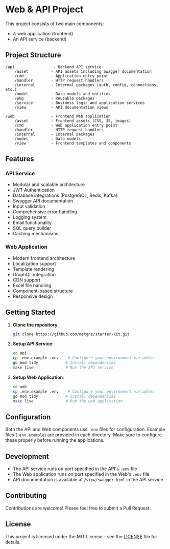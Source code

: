 # Web & API Project

This project consists of two main components:

- A web application (frontend)
- An API service (backend)

## Project Structure

```
/api                 - Backend API service
    /asset          - API assets including Swagger documentation
    /cmd            - Application entry point
    /handler        - HTTP request handlers
    /internal       - Internal packages (auth, config, connections, etc.)
    /model          - Data models and entities
    /pkg            - Reusable packages
    /service        - Business logic and application services
    /view           - API documentation views

/web                - Frontend Web application
    /asset          - Frontend assets (CSS, JS, images)
    /cmd            - Web application entry point
    /handler        - HTTP request handlers
    /internal       - Internal packages
    /model          - Data models
    /view           - Frontend templates and components
```

## Features

### API Service

- Modular and scalable architecture
- JWT Authentication
- Database integrations (PostgreSQL, Redis, Kafka)
- Swagger API documentation
- Input validation
- Comprehensive error handling
- Logging system
- Email functionality
- SQL query builder
- Caching mechanisms

### Web Application

- Modern frontend architecture
- Localization support
- Template rendering
- GraphQL integration
- CDN support
- Excel file handling
- Component-based structure
- Responsive design

## Getting Started

1. **Clone the repository**:

   ```bash
   git clone https://github.com/mstgnz/starter-kit.git
   ```

2. **Setup API Service**:

   ```bash
   cd api
   cp .env.example .env    # Configure your environment variables
   go mod tidy            # Install dependencies
   make live              # Run the API service
   ```

3. **Setup Web Application**:
   ```bash
   cd web
   cp .env.example .env    # Configure your environment variables
   go mod tidy            # Install dependencies
   make live              # Run the web application
   ```

## Configuration

Both the API and Web components use `.env` files for configuration. Example files (`.env.example`) are provided in each directory. Make sure to configure these properly before running the applications.

## Development

- The API service runs on port specified in the API's `.env` file
- The Web application runs on port specified in the Web's `.env` file
- API documentation is available at `/view/swagger.html` in the API service

## Contributing

Contributions are welcome! Please feel free to submit a Pull Request.

## License

This project is licensed under the MIT License - see the [LICENSE](LICENSE) file for details.
